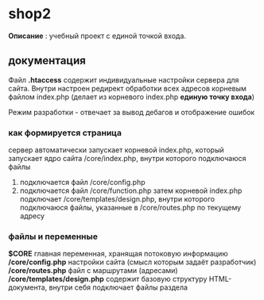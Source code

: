 # shop2  
__Описание__ : учебный проект с единой точкой входа.  

## документация  
Файл __.htaccess__ содержит индивидуальные настройки сервера для сайта. Внутри настроен 
редирект обработки всех адресов корневым файлом index.php (делает из корневого index.php
__единую точку входа__) 

Режим разработки - отвечает за вывод дебагов и отображение ошибок

### как формируется страница  
сервер автоматически запускает корневой index.php, 
который запускает ядро сайта /core/index.php, внутри которого подключаюся файлы
1. подключается файл /core/config.php
2. подключается файл /core/function.php 
затем корневой index.php подключает /core/templates/design.php, внутри которого подключаюся
файлы, указанные в /core/routes.php по текущему адресу

### файлы и переменные  
__$CORE__ главная переменная, хранящая потоковую информацию  
__/core/config.php__ настройки сайта (смысл которым задаёт разработчик)  
__/core/routes.php__ файл с маршрутами (адресами)  
__/core/templates/design.php__ содержит базовую структуру HTML-документа, внутри себя
подключает файлы раздела
